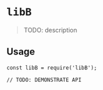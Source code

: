 # `libB`

> TODO: description

## Usage

```
const libB = require('libB');

// TODO: DEMONSTRATE API
```

